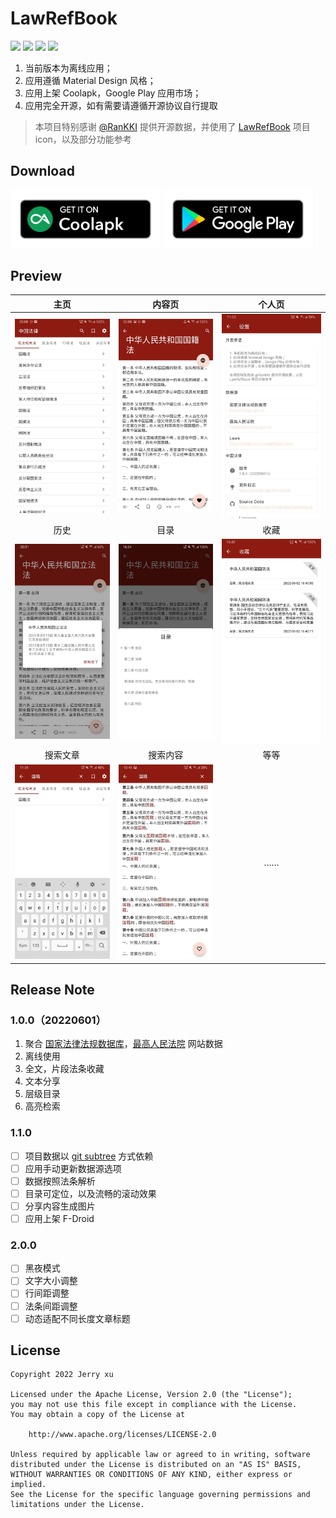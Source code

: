 # LawRefBook

[![](https://img.shields.io/badge/Compatibleby-SDK%2024%20~%2031-06?logo=Android&labelColor=02303A)](https://developer.android.google.cn/reference)
[![](https://img.shields.io/badge/Use%20up%20by-JDK%201.8+-important?logo=java&labelColor=02303A)](https://www.oracle.com/cn/java/technologies/javase/javase-jdk8-downloads.html)
[![](https://img.shields.io/badge/Build%20up%20by-Gradle%207.3.3%20bin-06A0CE?logo=Gradle&labelColor=02303A)](https://docs.gradle.org/7.3.3/release-notes.html)
![](https://github.com/IncoderApp/LawRefBook/actions/workflows/action.yml/badge.svg?branch=hexo)

1. 当前版本为离线应用；
2. 应用遵循 Material Design 风格；
3. 应用上架 Coolapk，Google Play 应用市场；
4. 应用完全开源，如有需要请遵循开源协议自行提取

> 本项目特别感谢 [@RanKKI](https://github.com/RanKKI) 提供开源数据，并使用了 [LawRefBook](https://github.com/RanKKI/LawRefBook) 项目 icon，以及部分功能参考

## Download

[<img alt="下载应用，请到 Coolapk" src="art/coolapk.png" width="240">](https://www.coolapk.com/apk/app.incoder.lawrefbook) [<img alt="下载应用，请到 Google Play" src="art/google-play.png" width="240">](https://play.google.com/store/apps/details?id=app.incoder.lawrefbook)

## Preview

| 主页 | 内容页 | 个人页 |
|:-----------:|:-----------:|:-----------:|
|![](art/feed.jpg)|![](art/article.jpg)|![](art/about.jpg)|
| 历史 | 目录 | 收藏 |
|![](art/history.jpg)|![](art/catalog.jpg)|![](art/favorite.jpg)|
| 搜索文章 | 搜索内容 | 等等 |
|![](art/title-search.jpg)|![](art/article-search.jpg)|……|

## Release Note

### 1.0.0（20220601）

1. 聚合 [国家法律法规数据库](https://flk.npc.gov.cn)，[最高人民法院](https://www.court.gov.cn) 网站数据
2. 离线使用
3. 全文，片段法条收藏
4. 文本分享
5. 层级目录
6. 高亮检索

### 1.1.0

* [ ] 项目数据以 [git subtree](https://lwn.net/Articles/235109/) 方式依赖
* [ ] 应用手动更新数据源选项
* [ ] 数据按照法条解析
* [ ] 目录可定位，以及流畅的滚动效果
* [ ] 分享内容生成图片
* [ ] 应用上架 F-Droid

### 2.0.0

* [ ] 黑夜模式
* [ ] 文字大小调整
* [ ] 行间距调整
* [ ] 法条间距调整
* [ ] 动态适配不同长度文章标题

## License

```text
Copyright 2022 Jerry xu

Licensed under the Apache License, Version 2.0 (the "License");
you may not use this file except in compliance with the License.
You may obtain a copy of the License at

    http://www.apache.org/licenses/LICENSE-2.0

Unless required by applicable law or agreed to in writing, software
distributed under the License is distributed on an "AS IS" BASIS,
WITHOUT WARRANTIES OR CONDITIONS OF ANY KIND, either express or implied.
See the License for the specific language governing permissions and
limitations under the License.
```
